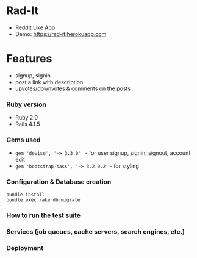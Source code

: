 # Rad-It
* Reddit Like  App.
* Demo: https://rad-it.herokuapp.com

# Features
- signup, signin
- post a link with description
- upvotes/downvotes & comments on the posts

### Ruby version
- Ruby 2.0
- Rails 4.1.5

### Gems used
- ```gem 'devise', '~> 3.3.0' ``` - for user signup, signin, signout, account edit
- ``` gem 'bootstrap-sass', '~> 3.2.0.2' ``` - for styling


### Configuration & Database creation
```
bundle install
bundle exec rake db:migrate
```

### How to run the test suite

### Services (job queues, cache servers, search engines, etc.)

### Deployment
